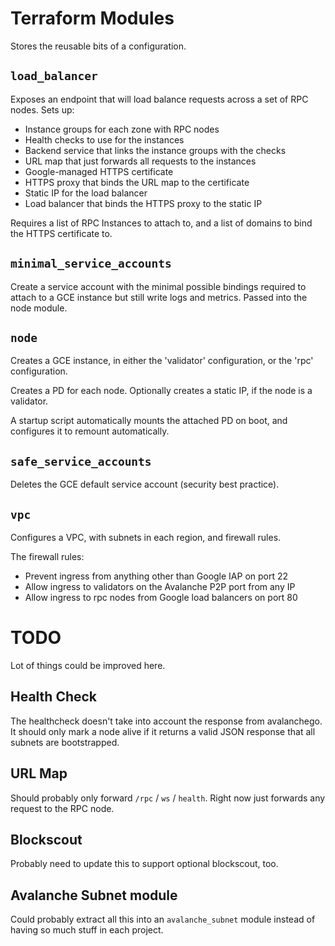 # Terraform Modules

Stores the reusable bits of a configuration.

## `load_balancer`

Exposes an endpoint that will load balance requests across a set of RPC nodes. Sets up:

* Instance groups for each zone with RPC nodes
* Health checks to use for the instances
* Backend service that links the instance groups with the checks
* URL map that just forwards all requests to the instances
* Google-managed HTTPS certificate
* HTTPS proxy that binds the URL map to the certificate
* Static IP for the load balancer
* Load balancer that binds the HTTPS proxy to the static IP

Requires a list of RPC Instances to attach to, and a list of domains to bind the HTTPS certificate to.

## `minimal_service_accounts`

Create a service account with the minimal possible bindings required to attach to a GCE instance but still write
logs and metrics. Passed into the node module.

## `node`

Creates a GCE instance, in either the 'validator' configuration, or the 'rpc' configuration.

Creates a PD for each node. Optionally creates a static IP, if the node is a validator.

A startup script automatically mounts the attached PD on boot, and configures it to remount automatically.

## `safe_service_accounts`

Deletes the GCE default service account (security best practice).

## `vpc`

Configures a VPC, with subnets in each region, and firewall rules.

The firewall rules:

* Prevent ingress from anything other than Google IAP on port 22
* Allow ingress to validators on the Avalanche P2P port from any IP
* Allow ingress to rpc nodes from Google load balancers on port 80

# TODO

Lot of things could be improved here.

## Health Check

The healthcheck doesn't take into account the response from avalanchego. It should only mark a node alive if it returns
a valid JSON response that all subnets are bootstrapped.

## URL Map

Should probably only forward `/rpc` / `ws` / `health`. Right now just forwards any request to the RPC node.

## Blockscout

Probably need to update this to support optional blockscout, too.

## Avalanche Subnet module

Could probably extract all this into an `avalanche_subnet` module instead of having so much stuff in each project.
